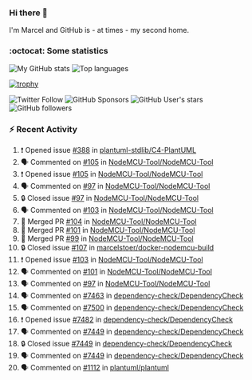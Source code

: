### Hi there 👋

I'm Marcel and GitHub is - at times - my second home.

<!--
**marcelstoer/marcelstoer** is a ✨ _special_ ✨ repository because its `README.md` (this file) appears on your GitHub profile.

Here are some ideas to get you started:

- 🔭 I’m currently working on ...
- 🌱 I’m currently learning ...
- 👯 I’m looking to collaborate on ...
- 🤔 I’m looking for help with ...
- 💬 Ask me about ...
- 📫 How to reach me: ...
- 😄 Pronouns: ...
- ⚡ Fun fact: ...
-->

### :octocat: Some statistics

<!-- https://github.com/anuraghazra/github-readme-stats -->

![My GitHub stats](https://github-readme-stats.vercel.app/api?username=marcelstoer&count_private=true&show_icons=true&hide_title=true)
![Top languages](https://github-readme-stats.vercel.app/api/top-langs/?username=marcelstoer&layout=compact&count_private=true&show_icons=true&hide_title=true&langs_count=10)

[![trophy](https://github-profile-trophy.vercel.app/?username=marcelstoer)](https://github.com/marcelstoer)

![Twitter Follow](https://img.shields.io/twitter/follow/frightanic?style=social)
![GitHub Sponsors](https://img.shields.io/github/sponsors/marcelstoer?style=social)
![GitHub User's stars](https://img.shields.io/github/stars/marcelstoer?style=social)
![GitHub followers](https://img.shields.io/github/followers/marcelstoer?style=social)

### :zap: Recent Activity

<!--START_SECTION:activity-->
1. ❗ Opened issue [#388](https://github.com/plantuml-stdlib/C4-PlantUML/issues/388) in [plantuml-stdlib/C4-PlantUML](https://github.com/plantuml-stdlib/C4-PlantUML)
2. 🗣 Commented on [#105](https://github.com/NodeMCU-Tool/NodeMCU-Tool/issues/105#issuecomment-2729395462) in [NodeMCU-Tool/NodeMCU-Tool](https://github.com/NodeMCU-Tool/NodeMCU-Tool)
3. ❗ Opened issue [#105](https://github.com/NodeMCU-Tool/NodeMCU-Tool/issues/105) in [NodeMCU-Tool/NodeMCU-Tool](https://github.com/NodeMCU-Tool/NodeMCU-Tool)
4. 🗣 Commented on [#97](https://github.com/NodeMCU-Tool/NodeMCU-Tool/issues/97#issuecomment-2727593394) in [NodeMCU-Tool/NodeMCU-Tool](https://github.com/NodeMCU-Tool/NodeMCU-Tool)
5. 🔒 Closed issue [#97](https://github.com/NodeMCU-Tool/NodeMCU-Tool/issues/97) in [NodeMCU-Tool/NodeMCU-Tool](https://github.com/NodeMCU-Tool/NodeMCU-Tool)
6. 🗣 Commented on [#103](https://github.com/NodeMCU-Tool/NodeMCU-Tool/issues/103#issuecomment-2727592385) in [NodeMCU-Tool/NodeMCU-Tool](https://github.com/NodeMCU-Tool/NodeMCU-Tool)
7. 🎉 Merged PR [#104](https://github.com/NodeMCU-Tool/NodeMCU-Tool/pull/104) in [NodeMCU-Tool/NodeMCU-Tool](https://github.com/NodeMCU-Tool/NodeMCU-Tool)
8. 🎉 Merged PR [#101](https://github.com/NodeMCU-Tool/NodeMCU-Tool/pull/101) in [NodeMCU-Tool/NodeMCU-Tool](https://github.com/NodeMCU-Tool/NodeMCU-Tool)
9. 🎉 Merged PR [#99](https://github.com/NodeMCU-Tool/NodeMCU-Tool/pull/99) in [NodeMCU-Tool/NodeMCU-Tool](https://github.com/NodeMCU-Tool/NodeMCU-Tool)
10. 🔒 Closed issue [#107](https://github.com/marcelstoer/docker-nodemcu-build/issues/107) in [marcelstoer/docker-nodemcu-build](https://github.com/marcelstoer/docker-nodemcu-build)
11. ❗ Opened issue [#103](https://github.com/NodeMCU-Tool/NodeMCU-Tool/issues/103) in [NodeMCU-Tool/NodeMCU-Tool](https://github.com/NodeMCU-Tool/NodeMCU-Tool)
12. 🗣 Commented on [#101](https://github.com/NodeMCU-Tool/NodeMCU-Tool/pull/101#issuecomment-2726474200) in [NodeMCU-Tool/NodeMCU-Tool](https://github.com/NodeMCU-Tool/NodeMCU-Tool)
13. 🗣 Commented on [#97](https://github.com/NodeMCU-Tool/NodeMCU-Tool/issues/97#issuecomment-2726405837) in [NodeMCU-Tool/NodeMCU-Tool](https://github.com/NodeMCU-Tool/NodeMCU-Tool)
14. 🗣 Commented on [#7463](https://github.com/dependency-check/DependencyCheck/issues/7463#issuecomment-2706406020) in [dependency-check/DependencyCheck](https://github.com/dependency-check/DependencyCheck)
15. 🗣 Commented on [#7500](https://github.com/dependency-check/DependencyCheck/issues/7500#issuecomment-2703046576) in [dependency-check/DependencyCheck](https://github.com/dependency-check/DependencyCheck)
16. ❗ Opened issue [#7482](https://github.com/dependency-check/DependencyCheck/issues/7482) in [dependency-check/DependencyCheck](https://github.com/dependency-check/DependencyCheck)
17. 🗣 Commented on [#7449](https://github.com/dependency-check/DependencyCheck/issues/7449#issuecomment-2690073562) in [dependency-check/DependencyCheck](https://github.com/dependency-check/DependencyCheck)
18. 🔒 Closed issue [#7449](https://github.com/dependency-check/DependencyCheck/issues/7449) in [dependency-check/DependencyCheck](https://github.com/dependency-check/DependencyCheck)
19. 🗣 Commented on [#7449](https://github.com/dependency-check/DependencyCheck/issues/7449#issuecomment-2687234722) in [dependency-check/DependencyCheck](https://github.com/dependency-check/DependencyCheck)
20. 🗣 Commented on [#1112](https://github.com/plantuml/plantuml/issues/1112#issuecomment-2685640564) in [plantuml/plantuml](https://github.com/plantuml/plantuml)
<!--END_SECTION:activity-->

